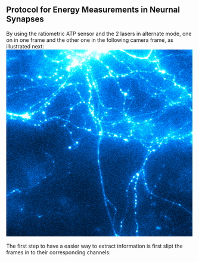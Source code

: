 ## Protocol for Energy Measurements in Neurnal Synapses

By using the ratiometric ATP sensor and the 2 lasers in alternate mode, one on in one frame and the other one in the following camera frame, as illustrated next:
<img src="./Images/Switcher_Laser 637-488.gif" alt="Neuron" style="width: 500px;"/>

The first step to have a easier way to extract information is first slipt the frames in to their corresponding channels: 
